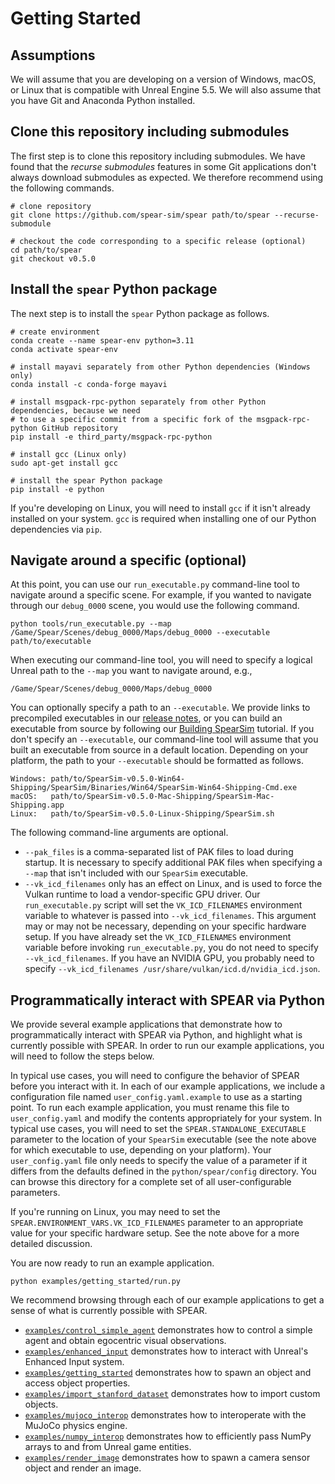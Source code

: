 # Getting Started

## Assumptions

We will assume that you are developing on a version of Windows, macOS, or Linux that is compatible with Unreal Engine 5.5. We will also assume that you have Git and Anaconda Python installed.

## Clone this repository including submodules

The first step is to clone this repository including submodules. We have found that the _recurse submodules_ features in some Git applications don't always download submodules as expected. We therefore recommend using the following commands.

```console
# clone repository
git clone https://github.com/spear-sim/spear path/to/spear --recurse-submodule

# checkout the code corresponding to a specific release (optional)
cd path/to/spear
git checkout v0.5.0
```

## Install the `spear` Python package

The next step is to install the `spear` Python package as follows.

```console
# create environment
conda create --name spear-env python=3.11
conda activate spear-env

# install mayavi separately from other Python dependencies (Windows only)
conda install -c conda-forge mayavi

# install msgpack-rpc-python separately from other Python dependencies, because we need
# to use a specific commit from a specific fork of the msgpack-rpc-python GitHub repository
pip install -e third_party/msgpack-rpc-python

# install gcc (Linux only)
sudo apt-get install gcc

# install the spear Python package
pip install -e python
```

If you're developing on Linux, you will need to install `gcc` if it isn't already installed on your system. `gcc` is required when installing one of our Python dependencies via `pip`.

## Navigate around a specific (optional)

At this point, you can use our `run_executable.py` command-line tool to navigate around a specific scene. For example, if you wanted to navigate through our `debug_0000` scene, you would use the following command.

```console
python tools/run_executable.py --map /Game/Spear/Scenes/debug_0000/Maps/debug_0000 --executable path/to/executable
```

When executing our command-line tool, you will need to specify a logical Unreal path to the `--map` you want to navigate around, e.g.,

```
/Game/Spear/Scenes/debug_0000/Maps/debug_0000
```

You can optionally specify a path to an `--executable`. We provide links to precompiled executables in our [release notes](https://github.com/spear-sim/spear/releases/tag/v0.5.0), or you can build an executable from source by following our [Building SpearSim](docs/building_spearsim.md) tutorial. If you don't specify an `--executable`, our command-line tool will assume that you built an executable from source in a default location. Depending on your platform, the path to your `--executable` should be formatted as follows.

```
Windows: path/to/SpearSim-v0.5.0-Win64-Shipping/SpearSim/Binaries/Win64/SpearSim-Win64-Shipping-Cmd.exe
macOS:   path/to/SpearSim-v0.5.0-Mac-Shipping/SpearSim-Mac-Shipping.app
Linux:   path/to/SpearSim-v0.5.0-Linux-Shipping/SpearSim.sh
```

The following command-line arguments are optional.

  - `--pak_files` is a comma-separated list of PAK files to load during startup. It is necessary to specify additional PAK files when specifying a `--map` that isn't included with our `SpearSim` executable.
  - `--vk_icd_filenames` only has an effect on Linux, and is used to force the Vulkan runtime to load a vendor-specific GPU driver. Our `run_executable.py` script will set the `VK_ICD_FILENAMES` environment variable to whatever is passed into `--vk_icd_filenames`. This argument may or may not be necessary, depending on your specific hardware setup. If you have already set the `VK_ICD_FILENAMES` environment variable before invoking `run_executable.py`, you do not need to specify `--vk_icd_filenames`. If you have an NVIDIA GPU, you probably need to specify `--vk_icd_filenames /usr/share/vulkan/icd.d/nvidia_icd.json`.

## Programmatically interact with SPEAR via Python

We provide several example applications that demonstrate how to programmatically interact with SPEAR via Python, and highlight what is currently possible with SPEAR. In order to run our example applications, you will need to follow the steps below.

In typical use cases, you will need to configure the behavior of SPEAR before you interact with it. In each of our example applications, we include a configuration file named `user_config.yaml.example` to use as a starting point. To run each example application, you must rename this file to `user_config.yaml` and modify the contents appropriately for your system. In typical use cases, you will need to set the `SPEAR.STANDALONE_EXECUTABLE` parameter to the location of your `SpearSim` executable (see the note above for which executable to use, depending on your platform). Your `user_config.yaml` file only needs to specify the value of a parameter if it differs from the defaults defined in the `python/spear/config` directory. You can browse this directory for a complete set of all user-configurable parameters.

If you're running on Linux, you may need to set the `SPEAR.ENVIRONMENT_VARS.VK_ICD_FILENAMES` parameter to an appropriate value for your specific hardware setup. See the note above for a more detailed discussion.

You are now ready to run an example application.

```console
python examples/getting_started/run.py
```

We recommend browsing through each of our example applications to get a sense of what is currently possible with SPEAR.
  - [`examples/control_simple_agent`](../examples/control_simple_agent) demonstrates how to control a simple agent and obtain egocentric visual observations.
  - [`examples/enhanced_input`](../examples/enhanced_input) demonstrates how to interact with Unreal's Enhanced Input system.
  - [`examples/getting_started`](../examples/getting_started) demonstrates how to spawn an object and access object properties.
  - [`examples/import_stanford_dataset`](../examples/import_stanford_dataset) demonstrates how to import custom objects.
  - [`examples/mujoco_interop`](../examples/mujoco_interop) demonstrates how to interoperate with the MuJoCo physics engine.
  - [`examples/numpy_interop`](../examples/numpy_interop) demonstrates how to efficiently pass NumPy arrays to and from Unreal game entities.
  - [`examples/render_image`](../examples/render_image) demonstrates how to spawn a camera sensor object and render an image.
